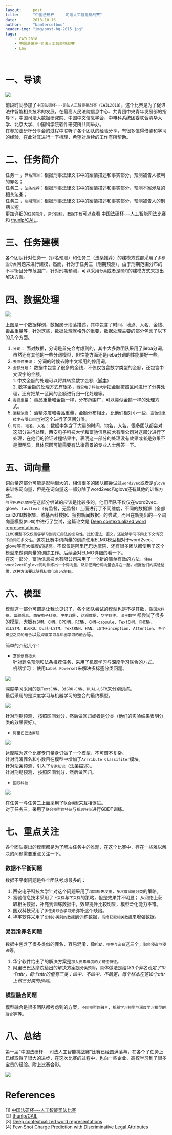 ```yaml
---
layout:     post
title:      "中国法研杯 --- 司法人工智能挑战赛"
date:       2018-10-16
author:     "bamtercelboo"
header-img: "img/post-bg-2015.jpg"
tags:
    - CAIL2018
    - 中国法研杯-司法人工智能挑战赛
    - Law

---
```



#  一、导读  #

![](https://i.imgur.com/JPDyps9.jpg)  

前段时间参加了`中国法研杯---司法人工智能挑战赛（CAIL2018）`，这个比赛是为了促进法律智能相关技术的发展，在最高人民法院信息中心、共青团中央青年发展部的指导下，中国司法大数据研究院、中国中文信息学会、中电科系统团委联合清华大学、北京大学、中国科学院软件研究所共同举办。  
在参加法研杯分享会的过程中聆听了各个团队的经验分享，有很多值得借鉴和学习的经验，在此对其进行一下梳理，希望对后续的工作有所帮助。

#  二、任务简介  #

任务一 ，`罪名预测`：根据刑事法律文书中的案情描述和事实部分，预测被告人被判的罪名；  
任务二 ，`法条推荐`：根据刑事法律文书中的案情描述和事实部分，预测本案涉及的相关法条；  
任务三 ，`刑期预测`：根据刑事法律文书中的案情描述和事实部分，预测被告人的刑期长短。  
更加详细的`任务简介`，`评价指标`，`数据下载`可以查看 [中国法研杯---人工智能司法比赛](http://cail.cipsc.org.cn/instruction) 和 [thunlp/CAIL](https://github.com/thunlp/CAIL)。

#  三、任务建模  #
各个团队针对任务一（罪名预测）和任务二（法条推荐）的建模方式都采用了`多标签分类`问题来进行建模，然而，针对于任务三（刑期预测），由于刑期范围分布的不平衡且分布范围广，针对刑期预测，可以采用`分类`或者是`回归`的建模方式来提出解决方案。

#  四、数据处理 #

![](https://i.imgur.com/nvUC6fW.jpg)    

上图是一个数据样例，数据属于段落描述，其中包含了时间、地点、人名、金钱、毒品重量等，针对这些，数据处理就格外的重要，数据处理主要的部分包含了以下的几个方面。  
1. `分词`： 面对数据，分词是首先会考虑到的，其中大多数团队采用了jieba分词，虽然还有其他的一些分词模型，但性能方面还是jieba分词的性能要好一些。  
2.   `去除停用词`： 分词的时候去除中文常用的停用词。  
3.   `金额处理`： 数据中包含了很多的金钱，不仅仅包含数字类型的金额，还包含中文汉字的金额。	    
	1.   中文金额的处理可以将其转换数字金额（[脚本](https://github.com/bamtercelboo/corpus_process_script/tree/master/cn_to_arabic)）    
	2.   数字金额的处理方式有很多，`西安电子科技大学`把金额按照区间进行了分类处理，还有把某一区间的金额进行归一化处理等。  
4.   `毒品重量`： 毒品重量和金额一样，分布范围广，可以类似金额一样的处理方式。  
5.   `酒精浓度`： 酒精浓度和毒品重量，金额分布相比，比他们相对小一些，`富驰信息技术有限公司`也对这个进行了区间分类。  
6.   `时间`、`地名`、`人名`： 数据中包含了大量的时间，地名，人名，很多团队都会对这部分进行处理，西安电子科技大学和富驰信息技术有限公司对这部分进行了处理，在他们的验证过程结果中，表明这一部分的处理没有效果或者是效果不是很明显，具体原因可能需要有法律背景的专业人士解答一下。  

#  五、词向量 #
词向量这部分可能是影响很大的，相信很多的团队都尝试过`word2vec`或者是`glove`来训练词向量，但是在词向量这一部分除了word2vec和glove还有其他的训练方式。  
`阿里巴巴达摩院`在这部分尝试的应该是比较多的，他们团队不仅仅在word2vec、glove、`fasttext`（有监督，无监督）上面进行了不同维度，不同的数据源（全部cail2018数据集、维基百科数据、搜狗新闻数据）的尝试，而且在新提出的一个词向量模型(`ELMO`)中进行了尝试，这篇论文是 [Deep contextualized word representations](https://arxiv.org/pdf/1802.05365.pdf)。    
`ELMO模型不仅仅能够学习到词汇用法的复杂性，比如语法、语义，还能够学习不同上下文情况下的词汇多义性`。这次比赛中词向量的训练使用ELMO模型相对于word2vec、glove等有大幅度的提高。不仅仅是阿里巴巴达摩院，还有很多团队都使用了这个模型来做词向量的训练工作。后续会对ELMO详细的看一下。    
在这一部分，富驰信息技术有限公司采用了一个新的简单有效的方法，`使用word2vec和glove同时训练出一个词向量，然后把两份词向量合并在一起，根据他们的实验结果，这种方法要比随机初始化高5%左右`。  


#  六、模型 #
模型这一部分可谓是让我长见识了，各个团队尝试的模型也是不尽其数，像`国双科技`、`富驰信息`、`西安电子科技`、`中电28所`、`达观数据`、`华宇软件`、`汉王数字` 都尝试了很多的模型，大概有`SVM`、`CNN`、`DPCNN`、`RCNN`、`CNN+capsule`、`TextCNN`、`FMCNN`、`BiLSTM`、`BiGRU`、`Dual-LSTM`、`TextRNN`、`HAN`、`LSTM+inception`、`Attention`、`各个模型之间的组合`以及`深度学习与机器学习的融合`等。  

简单的介绍几个：  

- `富驰信息技术`  
针对罪名预测和法条推荐任务，采用了机器学习与深度学习联合的方式。  
机器学习： 使用`Label Powerset`来解决多标签分类问题。  

 ![](https://i.imgur.com/B6FIsuP.jpg)  

深度学习采用的是`TextCNN`、`BiGRU-CNN`、`DUAL-LSTM`来分别训练。  
最后采用的是深度学习与机器学习的整合的最终模型。  

![](https://i.imgur.com/WbUbkNJ.jpg)    

针对刑期预测， 按照区间划分，然后做回归或者是分类（他们的实验结果表明分类的效果要好）。  

- `阿里巴巴达摩院`  

![](https://i.imgur.com/8QwrGNa.jpg)  

达摩院为这个比赛专门量身订做了一个模型，不可谓不复杂。  
针对混淆罪名和小数目在模型中增加了`Arrribute Classifiter`模块。  
针对法条预测，引入了`专家知识`（法条描述）。  
针对刑期预测， 按照区间划分，然后做回归。  

- `国双科技`      

![](https://i.imgur.com/GqdPR8P.jpg)  

在任务一与任务二上面采用了`联合模型`来互相促进。  
对于任务三，采用了`联合模型的特征`与`规则特征`进行GBDT训练。

 
#  七、重点关注 #
各个团队提出的模型都是为了解决任务中的难题，在这个比赛中，存在一些难以解决的问题需要重点关注一下。  

### 数据不平衡问题 ###
数据不平衡问题是各个团队考虑最多的：    

1. 西安电子科技大学针对这个问题采用了`增加损失权重`，`多尺度阈值分类`的策略。
2. 富驰信息技术采用了`上采样`与`下采样`的策略，但是效果并不明显；  从网络上获取相关数据，补充到训练数据中，效果提升比较明显，模型泛化能力不错。  
3. 国双科技采用了`多任务联合学习`来弥补这个缺陷。  
4. 华宇软件采用了`复制小类别的数据`到训练数据，`网络获取相关数据`来增强数据。  

### 易混淆罪名问题 ###
数据中包含了很多类似的罪名，容易混淆，像`抢劫、抢夺与盗窃`这三个，`职务侵占与侵占`等。    
1. 华宇软件给出了的解决方案是`加入要素维度的关键性特征`。  
2. 阿里巴巴达摩院给出的解决方案是`分类预测`，具体做法是给*183个罪名设定了10个attr，每个attr的值有三类：命中、不命中、不确定，每个样本在这10个attr上做三分类的预测*。

### 模型融合问题 ###
模型融合是很多团队都考虑到的方案，`不同模型的融合`，`机器学习模型与深度学习模型的融合`等等。

#  八、总结 #
第一届“中国法研杯---司法人工智能挑战赛”比赛已经圆满落幕，在各个子任务上已经取得了很大的进步，在这次比赛的过程中，也向一些企业、高校学习到了很多宝贵的经验。附上比赛合影。 
 
![](https://i.imgur.com/P6feF3J.jpg)

# References  #
[1]  [中国法研杯---人工智能司法比赛](http://cail.cipsc.org.cn/instruction)   
[2]  [thunlp/CAIL](https://github.com/thunlp/CAIL)    
[3]  [Deep contextualized word representations](https://arxiv.org/pdf/1802.05365.pdf)  
[4] [Few-Shot Charge Prediction with Discriminative Legal Attributes](http://www.aclweb.org/anthology/C18-1041)






  



  
 








